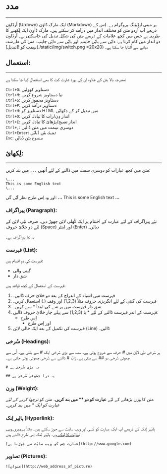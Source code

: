 ﻿# مدد
___
اُرڈاؤن (Urdown) ایک مارک ڈاؤن (Markdown) پر مبنی ایڈِیٹِنگ پروگرام ہے۔ اِس کے ذریعے آپ اُردو متن کو مختلف انداز میں درآمد کر سکتے ہیں۔ مارک ڈأون ایک لِکھنے کا طریقہ ہے جس میں کچھ علامات کے ذریعے متن کی شکل تبدیل کی جاسکتی ہے۔ اُرڈاون دو انداز میں کام کرتا ہے: دایٔں سے بایٔں جانِب, اور بایٔں سے دایٔں جانِب۔ متن کی طےشدہ سِمت کو ![تبدیل](./static/img/switch.png =20x20) دبانے سے اُلٹایا جا سکتا ہے۔

## استعمال:

---
مندرجہ بالا بٹن کے علاوہ اِن کِی بورڈ شارٹ کٹ کا بھی استعمال کِیا جا سکتا ہے:  

`Ctrl+O`: دستاویز کھولیں  
`Ctrl+M`: نیا دستاویز شروع کریں  
`Ctrl+S`: دستاویز محفوز کریں  
`Ctrl+P`: دستاویز درآمد کریں  
`Ctrl+H`: دستاویز کو HTML میں تبدیل کر کے دِکھایٔں  
`Ctrl+D`: انداز دِن/رات کا تبادلہ کریں  
`Ctrl+E`: انداز تصیح/پڑھایٔ کا تبادلہ کریں  
`Ctrl+,`: دوسری سِمت میں متن ڈالیں  
`Ctrl+Enter`: `ٹھیک` بٹن دُبایٔں  
`Esc`: `منسوخ` بٹن دُبایٔں  

## لِکھائ:  
  ---

متن میں کچھ عبارات کو دوسری سمت میں ڈالنے کے لیٔے اُنھیں `،،،` میں بند کریں:
```
\،،،
This is some English text
\،،،
```
اور وہ اِس طرح نظر آیٔں گی:
،،،
This is some English text
،،،   

### پیراگراف (Paragraph):
نیٔے پیراگراف کے لیٔے عبارت کے اختتام پر ایک کُھلی لایٔن چھوڑ دیں۔ صرف نیٔی لایٔن کے لیٔے دو خلایٔ حروف (Space) اور اینٹر (Enter) دبایٔں۔

یہ نیا پیراگراف ہے۔  

### فہرست (List):
فہرست کی دو اقسام ہیں:
* گنتی والی  
* شق دار  
 
فہرست کے استعمال کے کچھ قواعد ہیں:  

1. فہرست میں اشیاء کے اندراج کے بعد دو خلایٔ حرف ڈالیں۔  
2. فہرست کی گنتی کے لیٔے انگریزی حروف مثلاً (1,2,3) اور وقف (.) استعمال کریں۔  
3. شق دار فہرست میں ہر شے کی ابتدأ  \* سے کریں۔  
4. فہرست کے اندر فہرست ڈالنے کے لیٔے \* یا (1,2,3) سے پہلے چار خلایٔ حروف ڈالیں:  
    * اِس طرح  
        * اور اِس طرح  
5. فہرست کی تکمیل کے بعد ایک خالی لایٔن (Line) ڈالیں۔  

### سُرخی (Headings):
ہر سُرخی نیٔی لایٔن میں \# حرف سے شروع ہوتی ہے۔ سب سے بڑی سُرخی ایک \# سے بنتی ہے۔ اُس سے چھوٹی سُرخی دو \#\# سے بنتی ہے۔ زایٔد \# ڈالنے سے سُرخی چھوٹی ہوتی جاتی ہے۔  
```
# یہ بڑی سُرخی ہے

## یہ ذرا چھوٹی سُرخی ہے
```

### وزن (Weight):
متن کا وزن بڑھانے کے لیٔے **عبارت کو دو \*\* میں بند کریں**۔ متن کو *ترچھا کرنے کے لیٔے عبارت کو ایک \* میں بند کریں*۔  

### ہایٔپر لِنک (Hyperlink):
ہایٔپر لِنک کے ذریعے آپ ایک عبارت کو کسی اور ویب سایٔٹ سے جوڑ سکتے ہیں۔ مثلاً [یہ میری ویب سایٔٹ کا لِنک ہے](http://iahmed.me)۔ ہایٔپر لِنک اِس طرح ڈالتے ہیں:  
```
[عبارت جِس کو ویب سایٔٹ سے جوڑنا ہے](http://www.google.com)
```
  
### تصاویر (Pictures):
```
![عنوان](http://web_address_of_picture)
```